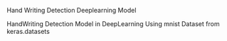 Hand Writing Detection Deeplearning Model

HandWriting Detection Model in DeepLearning Using mnist Dataset from keras.datasets


